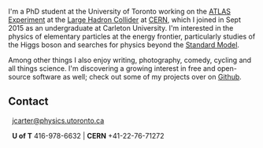 I'm a PhD student at the University of Toronto working on the [ATLAS Experiment](https://atlas.cern) at the [Large Hadron Collider](https://home.cern/topics/large-hadron-collider) at [CERN](http://home.cern/), which I joined in Sept 2015 as an undergraduate at Carleton University. I'm interested in the physics of elementary particles at the energy frontier, particularly studies of the Higgs boson and searches for physics beyond the [Standard Model](https://home.cern/about/physics/standard-model).

Among other things I also enjoy writing, photography, comedy, cycling and all things science. I'm discovering a growing interest in free and open-source software as well; check out some of my projects over on [Github](https://github.com/joeycarter).

## Contact

<i class="fa fa-envelope-o" aria-hidden="true"></i> &nbsp; [jcarter@physics.utoronto.ca](mailto:jcarter@physics.utoronto.ca)

<i class="fa fa-phone" aria-hidden="true"></i> &nbsp; **U of T** 416-978-6632 | **CERN** +41-22-76-71272

